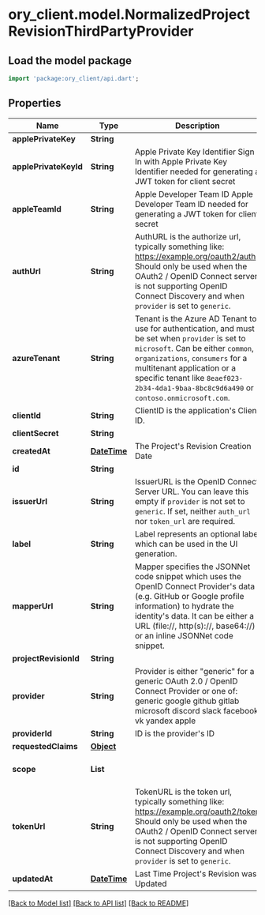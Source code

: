 # ory_client.model.NormalizedProjectRevisionThirdPartyProvider

## Load the model package
```dart
import 'package:ory_client/api.dart';
```

## Properties
Name | Type | Description | Notes
------------ | ------------- | ------------- | -------------
**applePrivateKey** | **String** |  | [optional] 
**applePrivateKeyId** | **String** | Apple Private Key Identifier  Sign In with Apple Private Key Identifier needed for generating a JWT token for client secret | [optional] 
**appleTeamId** | **String** | Apple Developer Team ID  Apple Developer Team ID needed for generating a JWT token for client secret | [optional] 
**authUrl** | **String** | AuthURL is the authorize url, typically something like: https://example.org/oauth2/auth Should only be used when the OAuth2 / OpenID Connect server is not supporting OpenID Connect Discovery and when `provider` is set to `generic`. | [optional] 
**azureTenant** | **String** | Tenant is the Azure AD Tenant to use for authentication, and must be set when `provider` is set to `microsoft`.  Can be either `common`, `organizations`, `consumers` for a multitenant application or a specific tenant like `8eaef023-2b34-4da1-9baa-8bc8c9d6a490` or `contoso.onmicrosoft.com`. | [optional] 
**clientId** | **String** | ClientID is the application's Client ID. | [optional] 
**clientSecret** | **String** |  | [optional] 
**createdAt** | [**DateTime**](DateTime.md) | The Project's Revision Creation Date | [optional] [readonly] 
**id** | **String** |  | [optional] 
**issuerUrl** | **String** | IssuerURL is the OpenID Connect Server URL. You can leave this empty if `provider` is not set to `generic`. If set, neither `auth_url` nor `token_url` are required. | [optional] 
**label** | **String** | Label represents an optional label which can be used in the UI generation. | [optional] 
**mapperUrl** | **String** | Mapper specifies the JSONNet code snippet which uses the OpenID Connect Provider's data (e.g. GitHub or Google profile information) to hydrate the identity's data.  It can be either a URL (file://, http(s)://, base64://) or an inline JSONNet code snippet. | [optional] 
**projectRevisionId** | **String** |  | [optional] 
**provider** | **String** | Provider is either \"generic\" for a generic OAuth 2.0 / OpenID Connect Provider or one of: generic google github gitlab microsoft discord slack facebook vk yandex apple | [optional] 
**providerId** | **String** | ID is the provider's ID | [optional] 
**requestedClaims** | [**Object**](.md) |  | [optional] 
**scope** | **List<String>** |  | [optional] [default to const []]
**tokenUrl** | **String** | TokenURL is the token url, typically something like: https://example.org/oauth2/token  Should only be used when the OAuth2 / OpenID Connect server is not supporting OpenID Connect Discovery and when `provider` is set to `generic`. | [optional] 
**updatedAt** | [**DateTime**](DateTime.md) | Last Time Project's Revision was Updated | [optional] [readonly] 

[[Back to Model list]](../README.md#documentation-for-models) [[Back to API list]](../README.md#documentation-for-api-endpoints) [[Back to README]](../README.md)


